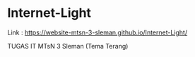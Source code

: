 # Internet-Light

Link : https://website-mtsn-3-sleman.github.io/Internet-Light/

TUGAS IT MTsN 3 Sleman (Tema Terang)
